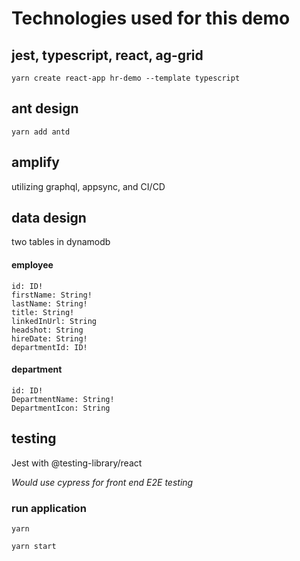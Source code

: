 # Technologies used for this demo

## jest, typescript, react, ag-grid
`yarn create react-app hr-demo --template typescript`

## ant design
`yarn add antd`

## amplify
utilizing graphql, appsync, and CI/CD

## data design
two tables in dynamodb

#### employee
    id: ID!
    firstName: String!
    lastName: String!
    title: String!
    linkedInUrl: String
    headshot: String
    hireDate: String!
    departmentId: ID!

#### department
    id: ID!
    DepartmentName: String!
    DepartmentIcon: String


## testing
Jest with @testing-library/react

_Would use cypress for front end E2E testing_


### run application
`yarn`

`yarn start`
